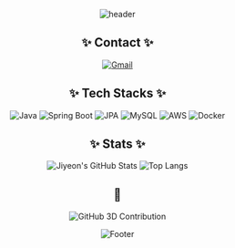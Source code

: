 <div align="center">

![header](https://capsule-render.vercel.app/api?type=waving&color=0:e3e1fe,100:578fff&height=240&text=JIYEON%20GITHUB&animation=twinkling&fontColor=fafcff&fontSize=40)

## ✨ Contact ✨
[![Gmail](https://img.shields.io/badge/Gmail-EA4335?style=for-the-badge&logo=Gmail&logoColor=white)](mailto:j.han77055@gmail.com)

## ✨ Tech Stacks ✨

![Java](https://img.shields.io/badge/Java-007396?style=for-the-badge&logo=Java&logoColor=white)
![Spring Boot](https://img.shields.io/badge/Spring%20Boot-6DB33F?style=for-the-badge&logo=Spring%20Boot&logoColor=white)
![JPA](https://img.shields.io/badge/JPA-59666C?style=for-the-badge&logo=Hibernate&logoColor=white)
![MySQL](https://img.shields.io/badge/MySQL-4479A1?style=for-the-badge&logo=MySQL&logoColor=white)
![AWS](https://img.shields.io/badge/AWS-232F3E?style=for-the-badge&logo=Amazon%20AWS&logoColor=white)
![Docker](https://img.shields.io/badge/Docker-2496ED?style=for-the-badge&logo=Docker&logoColor=white)

## ✨ Stats ✨

![Jiyeon's GitHub Stats](https://github-readme-stats.vercel.app/api?username=j-hann&bg_color=60,eee0ff,9db9fb&title_color=ffffff&text_color=ffffff)
![Top Langs](https://github-readme-stats.vercel.app/api/top-langs/?username=j-hann&layout=compact&bg_color=60,eee0ff,9db9fb&title_color=ffffff&text_color=ffffff)

## 🌳
![GitHub 3D Contribution](https://raw.githubusercontent.com/j-hann/j-github-profile-3d-contrib-custom/main/profile-3d-contrib/profile-south-season-animate.svg?v=2)

![Footer](https://capsule-render.vercel.app/api?type=waving&color=0:e3e1fe,100:578fff&height=200&section=footer)

</div>
